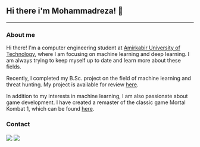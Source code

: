 
## Hi there i'm Mohammadreza! 🙌   


---
### About me
Hi there! I'm a computer engineering student at [Amirkabir University of Technology](https://aut.ac.ir/en), where I am focusing on machine learning and deep learning. I am always trying to keep myself up to date and learn more about these fields.

Recently, I completed my B.Sc. project on the field of machine learning and threat hunting. My project is available for review [here](https://github.com/MrezaDorudian/HunterBee).

In addition to my interests in machine learning, I am also passionate about game development. I have created a remaster of the classic game Mortal Kombat 1, which can be found [here](https://github.com/MrezaDorudian/Mortal-Kombat).

<!-- <div>
  <img height="200px" src="https://github-readme-stats.vercel.app/api?username=MrezaDorudian&show_icons=true&theme=dark" />
  <img height="200px" src="https://github-readme-stats.vercel.app/api/top-langs/?username=MrezaDorudian&layout=compact&langs_count=7&theme=dark"/>
</div> -->



### Contact

<a href="mailto:mr.dorudian@gmail.com"><img align="center" src="https://img.shields.io/badge/Gmail-D14836?style=for-the-badge&logo=gmail&logoColor=white" /></a>
<a href="https://www.linkedin.com/in/mohammadreza-doroodian/"><img align="center" src="https://img.shields.io/badge/LinkedIn-0077B5?style=for-the-badge&logo=linkedin&logoColor=white" /></a>
